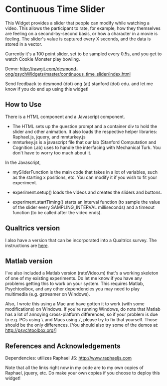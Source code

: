 # Continuous Time Slider

This Widget provides a slider that people can modify while watching a video. This allows the participant to rate, for example, how they themselves are feeling on a second-by-second basis, or how a character in a movie is feeling. The slider's value is captured every X seconds, and the data is stored in a vector.

Currently it's a 100 point slider, set to be sampled every 0.5s, and you get to watch Cookie Monster play bowling.

Demo: http://rawgit.com/desmond-ong/psychWidgets/master/continuous_time_slider/index.html

Send feedback to desmond (dot) ong (at) stanford (dot) edu. and let me know if you do end up using this widget! 

## How to Use

There is a HTML component and a Javascript component.

- The HTML sets up the question prompt and a container div to hold the slider and other animation. It also loads the respective helper libraries: Raphael.js, jquery, and mmturkey.js
- mmturkey.js is a javascript file that our lab (Stanford Computation and Cognition Lab) uses to handle the interfacing with Mechanical Turk. You don't have to worry too much about it.

In the Javascript,
- mySliderFunction is the main code that takes in a lot of variables, such as the starting x positions, etc. You can modify it if you wish to fit your experiment.

- experiment.setup() loads the videos and creates the sliders and buttons.
- experiment.startTiming() starts an interval function (to sample the value of the slider every SAMPLING_INTERVAL milliseconds) and a timeout function (to be called after the video ends).


## Qualtrics version

I also have a version that can be incorporated into a Qualtrics survey.
The instructions are [here](QualtricsReadme.md).

## Matlab version

I've also included a Matlab version (rateVideo.m) that's a working skeleton of one of my existing experiments. Do let me know if you have any problems getting this to work on your system. This requires Matlab, Psychtoolbox, and any other dependencies you may need to play multimedia (e.g. gstreamer on Windows). 

Also, I wrote this using a Mac and have gotten it to work (with some modifications) on Windows. If you're running Windows, do note that Matlab has a lot of annoying cross-platform differences, so if your problem is due to e.g. PCs using `\` and Macs using `/`, please try to fix that yourself. Those should be the only differences. [You should also try some of the demos at: http://psychtoolbox.org/]



## References and Acknowledgements

Dependencies: utilizes Raphael JS: http://www.raphaeljs.com

Note that all the links right now in my code are to my own copies of Raphael, jquery, etc. Do make your own copies if you choose to deploy this widget!